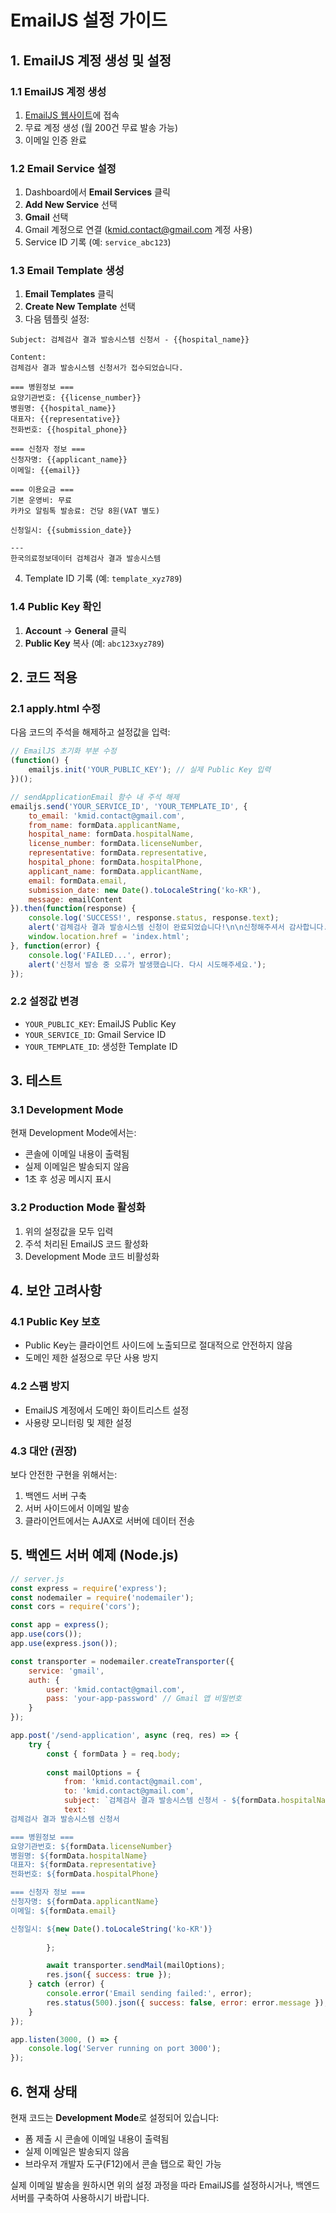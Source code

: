 # EmailJS 설정 가이드

## 1. EmailJS 계정 생성 및 설정

### 1.1 EmailJS 계정 생성
1. [EmailJS 웹사이트](https://www.emailjs.com/)에 접속
2. 무료 계정 생성 (월 200건 무료 발송 가능)
3. 이메일 인증 완료

### 1.2 Email Service 설정
1. Dashboard에서 **Email Services** 클릭
2. **Add New Service** 선택
3. **Gmail** 선택
4. Gmail 계정으로 연결 (kmid.contact@gmail.com 계정 사용)
5. Service ID 기록 (예: `service_abc123`)

### 1.3 Email Template 생성
1. **Email Templates** 클릭
2. **Create New Template** 선택
3. 다음 템플릿 설정:

```
Subject: 검체검사 결과 발송시스템 신청서 - {{hospital_name}}

Content:
검체검사 결과 발송시스템 신청서가 접수되었습니다.

=== 병원정보 ===
요양기관번호: {{license_number}}
병원명: {{hospital_name}}
대표자: {{representative}}
전화번호: {{hospital_phone}}

=== 신청자 정보 ===
신청자명: {{applicant_name}}
이메일: {{email}}

=== 이용요금 ===
기본 운영비: 무료
카카오 알림톡 발송료: 건당 8원(VAT 별도)

신청일시: {{submission_date}}

---
한국의료정보데이터 검체검사 결과 발송시스템
```

4. Template ID 기록 (예: `template_xyz789`)

### 1.4 Public Key 확인
1. **Account** → **General** 클릭
2. **Public Key** 복사 (예: `abc123xyz789`)

## 2. 코드 적용

### 2.1 apply.html 수정
다음 코드의 주석을 해제하고 설정값을 입력:

```javascript
// EmailJS 초기화 부분 수정
(function() {
    emailjs.init('YOUR_PUBLIC_KEY'); // 실제 Public Key 입력
})();

// sendApplicationEmail 함수 내 주석 해제
emailjs.send('YOUR_SERVICE_ID', 'YOUR_TEMPLATE_ID', {
    to_email: 'kmid.contact@gmail.com',
    from_name: formData.applicantName,
    hospital_name: formData.hospitalName,
    license_number: formData.licenseNumber,
    representative: formData.representative,
    hospital_phone: formData.hospitalPhone,
    applicant_name: formData.applicantName,
    email: formData.email,
    submission_date: new Date().toLocaleString('ko-KR'),
    message: emailContent
}).then(function(response) {
    console.log('SUCCESS!', response.status, response.text);
    alert('검체검사 결과 발송시스템 신청이 완료되었습니다!\n\n신청해주셔서 감사합니다.\n담당자가 검토 후 연락드리겠습니다.');
    window.location.href = 'index.html';
}, function(error) {
    console.log('FAILED...', error);
    alert('신청서 발송 중 오류가 발생했습니다. 다시 시도해주세요.');
});
```

### 2.2 설정값 변경
- `YOUR_PUBLIC_KEY`: EmailJS Public Key
- `YOUR_SERVICE_ID`: Gmail Service ID
- `YOUR_TEMPLATE_ID`: 생성한 Template ID

## 3. 테스트

### 3.1 Development Mode
현재 Development Mode에서는:
- 콘솔에 이메일 내용이 출력됨
- 실제 이메일은 발송되지 않음
- 1초 후 성공 메시지 표시

### 3.2 Production Mode 활성화
1. 위의 설정값을 모두 입력
2. 주석 처리된 EmailJS 코드 활성화
3. Development Mode 코드 비활성화

## 4. 보안 고려사항

### 4.1 Public Key 보호
- Public Key는 클라이언트 사이드에 노출되므로 절대적으로 안전하지 않음
- 도메인 제한 설정으로 무단 사용 방지

### 4.2 스팸 방지
- EmailJS 계정에서 도메인 화이트리스트 설정
- 사용량 모니터링 및 제한 설정

### 4.3 대안 (권장)
보다 안전한 구현을 위해서는:
1. 백엔드 서버 구축
2. 서버 사이드에서 이메일 발송
3. 클라이언트에서는 AJAX로 서버에 데이터 전송

## 5. 백엔드 서버 예제 (Node.js)

```javascript
// server.js
const express = require('express');
const nodemailer = require('nodemailer');
const cors = require('cors');

const app = express();
app.use(cors());
app.use(express.json());

const transporter = nodemailer.createTransporter({
    service: 'gmail',
    auth: {
        user: 'kmid.contact@gmail.com',
        pass: 'your-app-password' // Gmail 앱 비밀번호
    }
});

app.post('/send-application', async (req, res) => {
    try {
        const { formData } = req.body;
        
        const mailOptions = {
            from: 'kmid.contact@gmail.com',
            to: 'kmid.contact@gmail.com',
            subject: `검체검사 결과 발송시스템 신청서 - ${formData.hospitalName}`,
            text: `
검체검사 결과 발송시스템 신청서

=== 병원정보 ===
요양기관번호: ${formData.licenseNumber}
병원명: ${formData.hospitalName}
대표자: ${formData.representative}
전화번호: ${formData.hospitalPhone}

=== 신청자 정보 ===
신청자명: ${formData.applicantName}
이메일: ${formData.email}

신청일시: ${new Date().toLocaleString('ko-KR')}
            `
        };

        await transporter.sendMail(mailOptions);
        res.json({ success: true });
    } catch (error) {
        console.error('Email sending failed:', error);
        res.status(500).json({ success: false, error: error.message });
    }
});

app.listen(3000, () => {
    console.log('Server running on port 3000');
});
```

## 6. 현재 상태

현재 코드는 **Development Mode**로 설정되어 있습니다:
- 폼 제출 시 콘솔에 이메일 내용이 출력됨
- 실제 이메일은 발송되지 않음
- 브라우저 개발자 도구(F12)에서 콘솔 탭으로 확인 가능

실제 이메일 발송을 원하시면 위의 설정 과정을 따라 EmailJS를 설정하시거나, 백엔드 서버를 구축하여 사용하시기 바랍니다. 